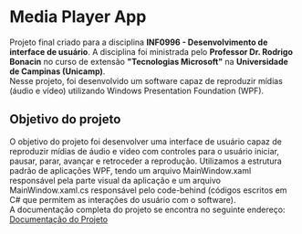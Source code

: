 # Media Player App

Projeto final criado para a disciplina **INF0996 - Desenvolvimento de interface de usuário**.
A disciplina foi ministrada pelo **Professor Dr. Rodrigo Bonacin** no curso de extensão **"Tecnologias Microsoft"** na **Universidade de Campinas (Unicamp)**.<br>
Nesse projeto, foi desenvolvido um software capaz de reproduzir mídias (áudio e vídeo) utilizando Windows Presentation Foundation (WPF).

## Objetivo do projeto

O objetivo do projeto foi desenvolver uma interface de usuário capaz de reproduzir mídias de áudio e vídeo com controles para o usuário iniciar, pausar, parar, avançar e retroceder a reprodução. Utilizamos a estrutura padrão de aplicações WPF, tendo um arquivo MainWindow.xaml responsável pela parte visual da aplicação e um arquivo MainWindow.xaml.cs responsável pelo code-behind (códigos escritos em C# que permitem as interações do usuário com o software).<br>
A documentação completa do projeto se encontra no seguinte endereço:<br>
<a href="https://drive.google.com/file/d/1t5x9FxTYBTPyj2Do6YrXpDxARU99bsA7/view?usp=sharing">Documentação do Projeto</a>
